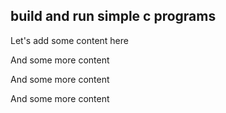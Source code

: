 ## build and run simple c programs

Let's add some content here

And some more content

And some more content

And some more content

